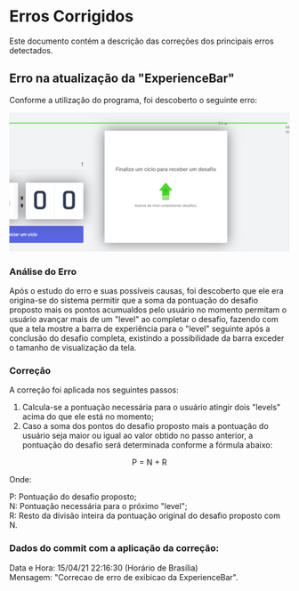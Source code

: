# Erros Corrigidos

Este documento contém a descrição das correções dos principais erros detectados.  

## Erro na atualização da "ExperienceBar"

Conforme a utilização do programa, foi descoberto o seguinte erro:

![Erro de exibição ExperienceBar](_docs/erro1.png)

### Análise do Erro

Após o estudo do erro e suas possíveis causas, foi descoberto que ele era origina-se do sistema permitir que a soma da pontuação do desafio proposto mais os pontos acumualdos pelo usuário no momento permitam o usuário avançar mais de um "level" ao completar o desafio, fazendo com que a tela mostre a barra de experiência para o "level" seguinte após a conclusão do desafio completa, existindo a possibilidade da barra exceder o tamanho de visualização da tela.

### Correção

A correção foi aplicada nos seguintes passos:

1. Calcula-se a pontuação necessária para o usuário atingir dois "levels" acima do que ele está no momento;
2. Caso a soma dos pontos do desafio proposto mais a pontuação do usuário seja maior ou igual ao valor obtido no passo anterior, a pontuação do desafio será determinada conforme a fórmula abaixo:

<center>P = N + R</center>

Onde:

P: Pontuação do desafio proposto;  
N: Pontuação necessária para o próximo "level";  
R: Resto da divisão inteira da pontuação original do desafio proposto com N.  

### Dados do commit com a aplicação da correção:

Data e Hora: 15/04/21 22:16:30 (Horário de Brasília)  
Mensagem: "Correcao de erro de exibicao da ExperienceBar".


